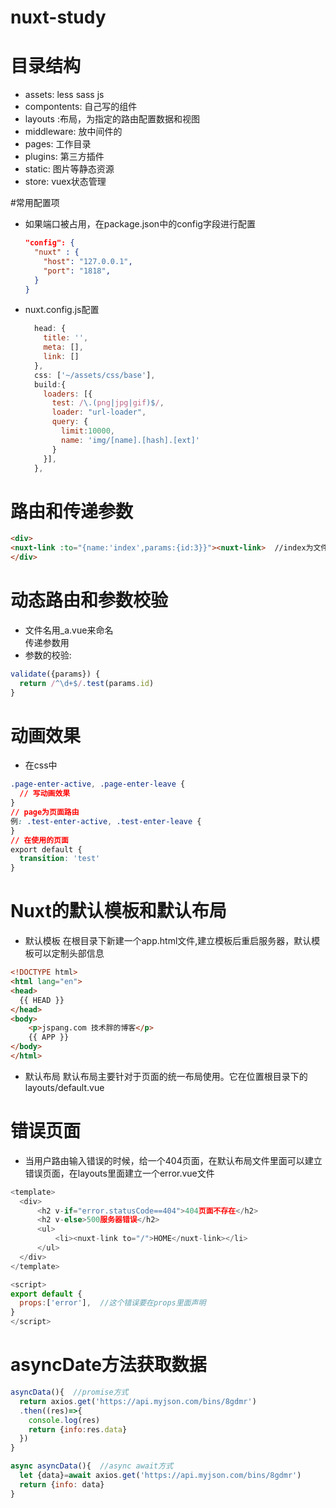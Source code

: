 # nuxt-study

# 目录结构
+ assets: less sass js
+ compontents: 自己写的组件
+ layouts :布局，为指定的路由配置数据和视图
+ middleware: 放中间件的
+ pages: 工作目录
+ plugins: 第三方插件
+ static: 图片等静态资源
+ store: vuex状态管理  

#常用配置项
+ 如果端口被占用，在package.json中的config字段进行配置 
  ```json
  "config": {
    "nuxt" : {
      "host": "127.0.0.1",
      "port": "1818",
    }
  }
  ```
+ nuxt.config.js配置
  ```js
    head: {
      title: '',
      meta: [],
      link: []
    },
    css: ['~/assets/css/base'],
    build:{
      loaders: [{
        test: /\.(png|jpg|gif)$/,
        loader: "url-loader",
        query: {
          limit:10000,
          name: 'img/[name].[hash].[ext]'
        }        
      }],
    },
  ```

# 路由和传递参数
  ```html
  <div>
  <nuxt-link :to="{name:'index',params:{id:3}}"><nuxt-link>  //index为文件名,接收参数用$route.params.id
  </div>
  ```

# 动态路由和参数校验
  + 文件名用_a.vue来命名  
    传递参数用
    <nuxt-link :to="{name:'index-a',params:{id:3}}"><nuxt-link>
  + 参数的校验: 
  ```js
  validate({params}) {
    return /^\d+$/.test(params.id)
  }
  ```

# 动画效果
  + 在css中
  ```css
  .page-enter-active, .page-enter-leave {
    // 写动画效果
  }
  // page为页面路由
  例: .test-enter-active, .test-enter-leave {
  }
  // 在使用的页面
  export default {
    transition: 'test'
  }
  ```  

# Nuxt的默认模板和默认布局
  + 默认模板
  在根目录下新建一个app.html文件,建立模板后重启服务器，默认模板可以定制头部信息
  ```html
  <!DOCTYPE html>
  <html lang="en">
  <head>
    {{ HEAD }}
  </head>
  <body>
      <p>jspang.com 技术胖的博客</p>
      {{ APP }}
  </body>
  </html>
  ```

  + 默认布局
  默认布局主要针对于页面的统一布局使用。它在位置根目录下的layouts/default.vue

# 错误页面
  + 当用户路由输入错误的时候，给一个404页面，在默认布局文件里面可以建立错误页面，在layouts里面建立一个error.vue文件
  ```js
  <template>
    <div>
        <h2 v-if="error.statusCode==404">404页面不存在</h2>
        <h2 v-else>500服务器错误</h2>
        <ul>
            <li><nuxt-link to="/">HOME</nuxt-link></li>
        </ul>
    </div>
  </template>
  
  <script>
  export default {
    props:['error'],  //这个错误要在props里面声明
  }
  </script>
  ```

# asyncDate方法获取数据
  ```js
  asyncData(){  //promise方式
    return axios.get('https://api.myjson.com/bins/8gdmr')
    .then((res)=>{
      console.log(res)
      return {info:res.data}
    })
  }

  async asyncData(){  //async await方式
    let {data}=await axios.get('https://api.myjson.com/bins/8gdmr')
    return {info: data}  
  }
  ```
        


